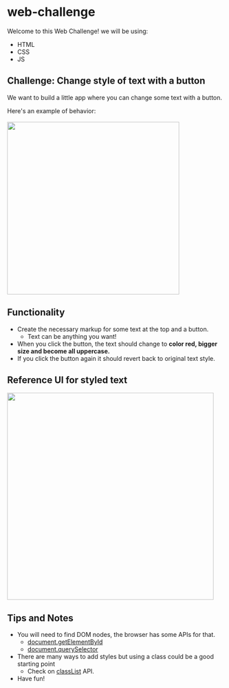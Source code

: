 # web-challenge

Welcome to this Web Challenge! we will be using:

- HTML
- CSS
- JS

## Challenge: Change style of text with a button

We want to build a little app where you can change some text with a button.

Here's an example of behavior:
<br /><br />
<img src="https://res.cloudinary.com/carlosdev/image/upload/v1643777889/web-challenge/web-challenge_lx6mkb.gif" width="400"/>

## Functionality

- Create the necessary markup for some text at the top and a button.
  - Text can be anything you want!
- When you click the button, the text should change to **color red, bigger size and become all uppercase.**
- If you click the button again it should revert back to original text style.

## Reference UI for styled text

<img src="https://res.cloudinary.com/carlosdev/image/upload/v1643777889/web-challenge/web-challenge-ui_yvblrz.png" width="480"/>

## Tips and Notes

- You will need to find DOM nodes, the browser has some APIs for that.
  - [document.getElementById](https://developer.mozilla.org/en-US/docs/Web/API/Document/getElementById)
  - [document.querySelector](https://developer.mozilla.org/en-US/docs/Web/API/Document/querySelector)
- There are many ways to add styles but using a class could be a good starting point
  - Check on [classList](https://developer.mozilla.org/en-US/docs/Web/API/Element/classList) API.
- Have fun!
